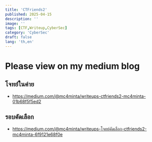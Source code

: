 ```yaml
---
title: 'CTFriends2'
published: 2025-04-15
description: ''
image: ''
tags: [CTF,Writeup,CyberSec]
category: 'CyberSec'
draft: false 
lang: 'th,en'
---
```


# Please view on my medium blog

## โจทย์ในค่าย

- <https://medium.com/@mc4minta/writeups-ctfriends2-mc4minta-01b68f5f5ed2>

## รอบคัดเลือก

- [<https://medium.com/@mc4minta/writeups-โจทย์คัดเลือก-ctfriends2-mc4minta-6f9121e68f0e>](https://medium.com/@mc4minta/writeups-%E0%B9%82%E0%B8%88%E0%B8%97%E0%B8%A2%E0%B9%8C%E0%B8%84%E0%B8%B1%E0%B8%94%E0%B9%80%E0%B8%A5%E0%B8%B7%E0%B8%AD%E0%B8%81-ctfriends2-mc4minta-6f9121e68f0e)
